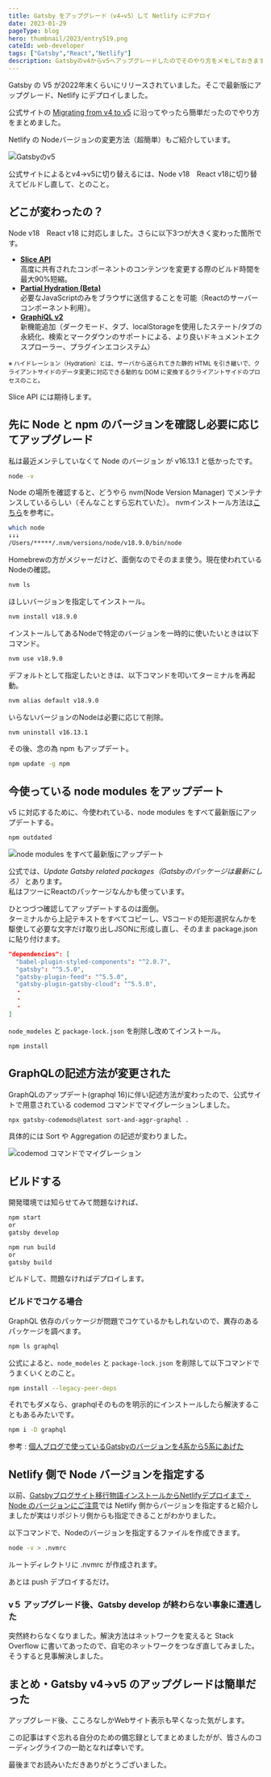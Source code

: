 ```yaml
---
title: Gatsby をアップグレード（v4→v5）して Netlify にデプロイ
date: 2023-01-29
pageType: blog
hero: thumbnail/2023/entry519.png
cateId: web-developer
tags: ["Gatsby","React","Netlify"]
description: Gatsbyのv4からv5へアップグレードしたのでそのやり方をメモしておきます。Netlify の Nodeバージョンの変更方法（超簡単）もご紹介しています。
---
```

Gatsby の V5 が2022年末くらいにリリースされていました。そこで最新版にアップグレード、Netlify にデプロイしました。

公式サイトの [Migrating from v4 to v5](https://www.gatsbyjs.com/docs/reference/release-notes/migrating-from-v4-to-v5/) に沿ってやったら簡単だったのでやり方をまとめました。

Netlify の Nodeバージョンの変更方法（超簡単）もご紹介しています。

![Gatsbyのv5](./images/01/entry519-0.png)

公式サイトによるとv4→v5に切り替えるには、Node v18　React v18に切り替えてビルドし直して、とのこと。

## どこが変わったの？
Node v18　React v18 に対応しました。さらに以下3つが大きく変わった箇所です。

* **[Slice API](https://www.gatsbyjs.com/docs/reference/release-notes/v5.0/#slice-api)**<br>高度に共有されたコンポーネントのコンテンツを変更する際のビルド時間を最大90%短縮。
* **[Partial Hydration (Beta)](https://www.gatsbyjs.com/docs/reference/release-notes/v5.0/#graphiql-v2)**<br>必要なJavaScriptのみをブラウザに送信することを可能（Reactのサーバーコンポーネント利用）。
* **[GraphiQL v2](https://www.gatsbyjs.com/docs/reference/release-notes/v5.0/#graphiql-v2)**<br>新機能追加（ダークモード、タブ、localStorageを使用したステート/タブの永続化、検索とマークダウンのサポートによる、より良いドキュメントエクスプローラー、プラグインエコシステム）

<p><small>※ ハイドレーション（Hydration）とは、サーバから送られてきた静的 HTML を引き継いで、クライアントサイドのデータ変更に対応できる動的な DOM に変換するクライアントサイドのプロセスのこと。</small></p>

Slice API には期待します。

<prof></prof>

## 先に Node と npm のバージョンを確認し必要に応じてアップグレード
私は最近メンテしていなくて Node のバージョン が v16.13.1 と低かったです。

```bash
node -v

```
Node の場所を確認すると、どうやら nvm(Node Version Manager) でメンテナンスしているらしい（そんなことすら忘れていた）。 nvmインストール方法は[こちら](https://qiita.com/ffggss/items/94f1c4c5d311db2ec71a)を参考に。

```bash
which node
↓↓↓
/Users/*****/.nvm/versions/node/v18.9.0/bin/node
```
Homebrewの方がメジャーだけど、面倒なのでそのまま使う。現在使われているNodeの確認。

```bash
nvm ls
```
ほしいバージョンを指定してインストール。
```bash
nvm install v18.9.0
```
インストールしてあるNodeで特定のバージョンを一時的に使いたいときは以下コマンド。
```bash
nvm use v18.9.0
```
デフォルトとして指定したいときは、以下コマンドを叩いてターミナルを再起動。
```bash
nvm alias default v18.9.0
```
いらないバージョンのNodeは必要に応じて削除。
```bash
nvm uninstall v16.13.1
```
その後、念の為 npm もアップデート。
```bash
npm update -g npm
```
## 今使っている node modules をアップデート
v5 に対応するために、今使われている、node modules をすべて最新版にアップデートする。

```bash
npm outdated
```
![node modules をすべて最新版にアップデート](./images/01/entry519-1.png)

公式では、*Update Gatsby related packages（Gatsbyのパッケージは最新にしろ）* とあります。<br>私はフツーにReactのパッケージなんかも使っています。

ひとつづつ確認してアップデートするのは面倒。<br>ターミナルから上記テキストをすべてコピーし、VSコードの矩形選択なんかを駆使して必要な文字だけ取り出しJSONに形成し直し、そのまま package.json に貼り付けます。

```JSON
"dependencies": [
  "babel-plugin-styled-components": "^2.0.7",
  "gatsby": "^5.5.0",
  "gatsby-plugin-feed": "^5.5.0",
  "gatsby-plugin-gatsby-cloud": "^5.5.0",
  ・
  ・
  ・
]
```
`node_modeles` と `package-lock.json` を削除し改めてインストール。

```bash
npm install
```
## GraphQLの記述方法が変更された
GraphQLのアップデート(graphql 16)に伴い記述方法が変わったので、公式サイトで用意されている codemod コマンドでマイグレーションしました。
```bash
npx gatsby-codemods@latest sort-and-aggr-graphql .
```
具体的には Sort や Aggregation の記述が変わりました。

![codemod コマンドでマイグレーション](./images/01/entry519-2.png)

## ビルドする
開発環境では知らせてみて問題なければ、
```bash
npm start
or
gatsby develop
```
```bash
npm run build
or
gatsby build
```
ビルドして、問題なければデプロイします。
### ビルドでコケる場合
GraphQL 依存のパッケージが問題でコケているかもしれないので、異存のあるパッケージを調べます。
```bash
npm ls graphql
```
公式によると、`node_modeles` と `package-lock.json` を削除して以下コマンドでうまくいくとのこと。
```bash
npm install --legacy-peer-deps
```
それでもダメなら、graphqlそのものを明示的にインストールしたら解決することもあるみたいです。
```bash
npm i -D graphql
```
参考 : [個人ブログで使っているGatsbyのバージョンを4系から5系にあげた](https://blog.okaryo.io/20221121-raise-version-of-gatsby-in-personal-blog-from-4-to-5)

## Netlify 側で Node バージョンを指定する
以前、[Gatsbyブログサイト移行物語インストールからNetlifyデプロイまで・Node のバージョンにご注意](/blogs/entry401/#node-のバージョンにご注意20211212追記)では Netlify 側からバージョンを指定すると紹介しましたが実はリポジトリ側からも指定できることがわかりました。

以下コマンドで、Nodeのバージョンを指定するファイルを作成できます。
```bash
node -v > .nvmrc
```

ルートディレクトリに .nvmrc が作成されます。

あとは push デプロイするだけ。

### v５ アップグレード後、Gatsby develop が終わらない事象に遭遇した
突然終わらなくなりました。解決方法はネットワークを変えると Stack Overflow に書いてあったので、自宅のネットワークをつなぎ直してみました。
そうすると見事解決しました。

## まとめ・Gatsby v4→v5 のアップグレードは簡単だった
アップグレード後、こころなしかWebサイト表示も早くなった気がします。

この記事はすぐ忘れる自分のための備忘録としてまとめましたがが、皆さんのコーディングライフの一助となれば幸いです。

最後までお読みいただきありがとうございました。
